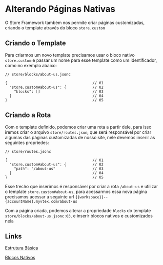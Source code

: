 # Alterando Páginas Nativas
O Store Framework também nos permite criar páginas customizadas, criando o template através do bloco `store.custom`

## Criando o Template
Para criarmos um novo template precisamos usar o bloco nativo `store.custom` e passar um nome para esse template como um identificador, como no exemplo abaixo:

  ```jsonc
  // store/blocks/about-us.jsonc

  {                                       // 01
    "store.custom#about-us": {            // 02
      "blocks": []                        // 03
    }                                     // 04
  }                                       // 05
```

## Criando a Rota
Com o template definido, podemos criar uma rota a partir dele, para isso iremos criar o arquivo `store/routes.json`, que será responsável por criar algumas das páginas customizadas de nosso site, nele devemos inserir as seguintes propriedes:

  ```jsonc
  // store/routes.jsonc

  {                                       // 01
    "store.custom#about-us": {            // 02
      "path": "/about-us"                 // 03
    }                                     // 04
  }                                       // 05
```

Esse trecho que inserimos é responsável por criar a rota `/about-us` e utilizar o template `store.custom#about-us`, para acessarmos essa nova página precisamos acessar a seguinte url `{{workspace}}--{accountName}.myvtex.com/about-us`

Com a página criada, podemos alterar a propriedade `blocks` do template `store/blocks/about-us.jsonc:03`, e inserir blocos nativos e customizados nela


## Links
[Estrutura Básica](docs/pt/setup/03_entendendo_a_estrutura.md)

[Blocos Nativos](docs/pt/blocos/02_blocos_nativos.md)
